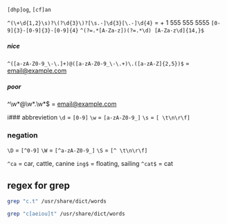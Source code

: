 `[dhp]og`, `[cf]an`

`^(\+\d{1,2}\s)?\(?\d{3}\)?[\s.-]\d{3}[\.-]\d{4}` = + 1 555 555 5555
`[0-9]{3}-[0-9]{3}-[0-9]{4}`
`^(?=.*[A-Za-z])(?=.*\d) [A-Za-z\d]{14,}$` 

##### nice
`^([a-zA-Z0-9_\-\.]+)@([a-zA-Z0-9_\-\.+)\.([a-zA-Z]{2,5})$` = email@example.com
##### poor
^\w*@\w*\.\w*$ = email@example.com


i### abbrevietion
`\d` = `[0-9]`
`\w` = `[a-zA-Z0-9_]`
`\s` = `[ \t\n\r\f]`

###  negation
`\D` = `[^0-9]`
`\W` = `[^a-zA-Z0-9_]`
`\S` = `[^ \t\n\r\f]`

`^ca` = car, cattle, canine
`ing$` = floating, sailing
`^cat$` = cat

## regex for grep
```bash
grep "c.t" /usr/share/dict/words
```

```bash
grep "c[aeiou]t" /usr/share/dict/words
```


